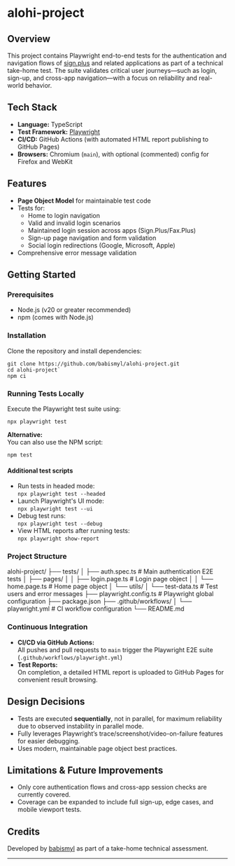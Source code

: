 # alohi-project

## Overview

This project contains Playwright end-to-end tests for the authentication and navigation flows of [sign.plus](https://www.sign.plus/) and related applications as part of a technical take-home test. The suite validates critical user journeys—such as login, sign-up, and cross-app navigation—with a focus on reliability and real-world behavior.

## Tech Stack

- **Language:** TypeScript
- **Test Framework:** [Playwright](https://playwright.dev/)
- **CI/CD:** GitHub Actions (with automated HTML report publishing to GitHub Pages)
- **Browsers:** Chromium (`main`), with optional (commented) config for Firefox and WebKit

## Features

- **Page Object Model** for maintainable test code
- Tests for:
  - Home to login navigation
  - Valid and invalid login scenarios
  - Maintained login session across apps (Sign.Plus/Fax.Plus)
  - Sign-up page navigation and form validation
  - Social login redirections (Google, Microsoft, Apple)
- Comprehensive error message validation

## Getting Started

### Prerequisites

- Node.js (v20 or greater recommended)
- npm (comes with Node.js)

### Installation

Clone the repository and install dependencies:

```
git clone https://github.com/babismyl/alohi-project.git
cd alohi-project`
npm ci
```
### Running Tests Locally

Execute the Playwright test suite using:

`npx playwright test`

**Alternative:**  
You can also use the NPM script:

`npm test`

#### Additional test scripts

- Run tests in headed mode:  
  `npx playwright test --headed`
- Launch Playwright's UI mode:  
  `npx playwright test --ui`
- Debug test runs:  
  `npx playwright test --debug`
- View HTML reports after running tests:  
  `npx playwright show-report`

### Project Structure

alohi-project/
├── tests/
│ ├── auth.spec.ts # Main authentication E2E tests
│ ├── pages/
│ │ ├── login.page.ts # Login page object
│ │ └── home.page.ts # Home page object
│ └── utils/
│ └── test-data.ts # Test users and error messages
├── playwright.config.ts # Playwright global configuration
├── package.json
├── .github/workflows/
│ └── playwright.yml # CI workflow configuration
└── README.md

### Continuous Integration

- **CI/CD via GitHub Actions:**  
  All pushes and pull requests to `main` trigger the Playwright E2E suite (`.github/workflows/playwright.yml`)
- **Test Reports:**  
  On completion, a detailed HTML report is uploaded to GitHub Pages for convenient result browsing.

## Design Decisions

- Tests are executed **sequentially**, not in parallel, for maximum reliability due to observed instability in parallel mode.
- Fully leverages Playwright’s trace/screenshot/video-on-failure features for easier debugging.
- Uses modern, maintainable page object best practices.

## Limitations & Future Improvements

- Only core authentication flows and cross-app session checks are currently covered.
- Coverage can be expanded to include full sign-up, edge cases, and mobile viewport tests.

## Credits

Developed by [babismyl](https://github.com/babismyl) as part of a take-home technical assessment.

---